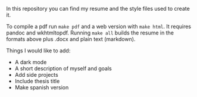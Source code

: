 In this repository you can find my resume and the style files used to create it.

To compile a pdf run `make pdf` and a web version with `make html`. It requires 
pandoc and wkhtmltopdf. Running `make all` builds the resume in the formats 
above plus .docx and plain text (markdown). 

Things I would like to add:
   - A dark mode
   - A short description of myself and goals
   - Add side projects
   - Include thesis title
   - Make spanish version
